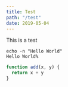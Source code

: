 ```yaml
---
title: Test
path: "/test"
date: 2019-05-04
---
```


This is a test

```shell
echo -n "Hello World"
Hello World%
```

```javascript
function add(x, y) {
  return x + y
}
```

